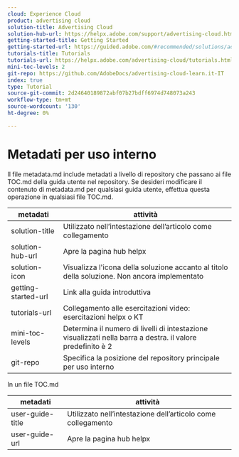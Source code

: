 ```yaml
---
cloud: Experience Cloud
product: advertising cloud
solution-title: Advertising Cloud
solution-hub-url: https://helpx.adobe.com/support/advertising-cloud.html
getting-started-title: Getting Started
getting-started-url: https://guided.adobe.com/#recommended/solutions/advertising-cloud
tutorials-title: Tutorials
tutorials-url: https://helpx.adobe.com/advertising-cloud/tutorials.html
mini-toc-levels: 2
git-repo: https://github.com/AdobeDocs/advertising-cloud-learn.it-IT
index: true
type: Tutorial
source-git-commit: 2d24640189872abf07b27bdff6974d748073a243
workflow-type: tm+mt
source-wordcount: '130'
ht-degree: 0%

---
```



# Metadati per uso interno

Il file metadata.md include metadati a livello di repository che passano ai file TOC.md della guida utente nel repository. Se desideri modificare il contenuto di metadata.md per qualsiasi guida utente, effettua questa operazione in qualsiasi file TOC.md.

| metadati | attività |
|--- |--- |
| solution-title | Utilizzato nell’intestazione dell’articolo come collegamento |
| solution-hub-url | Apre la pagina hub helpx |
| solution-icon | Visualizza l&#39;icona della soluzione accanto al titolo della soluzione. Non ancora implementato |
| getting-started-url | Link alla guida introduttiva |
| tutorials-url | Collegamento alle esercitazioni video: esercitazioni helpx o KT |
| mini-toc-levels | Determina il numero di livelli di intestazione visualizzati nella barra a destra. il valore predefinito è 2 |
| git-repo | Specifica la posizione del repository principale per uso interno |

In un file TOC.md

| metadati | attività |
|--- |--- |
| user-guide-title | Utilizzato nell’intestazione dell’articolo come collegamento |
| user-guide-url | Apre la pagina hub helpx |
